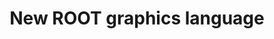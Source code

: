 ---
layout: default
title:  New ROOT graphics language
authors: Iliana Betsou, Sergey Linev, Bertrand Bellenot and Olivier Couet
publication: Journal of Physics Conference Series 1525(1):012061
year: 2020
type: GRAPHICS
doi: 10.1088/1742-6596/1525/1/012061
---